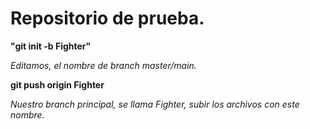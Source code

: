 # Repositorio de prueba.

**"git init -b Fighter"**

*Editamos, el nombre de branch master/main.*

**git push origin Fighter**

*Nuestro branch principal, se llama Fighter, subir los archivos con este nombre.*
